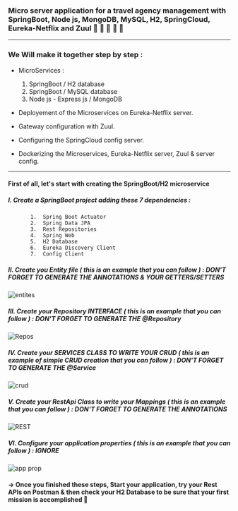 ### Micro server application for a travel agency management with SpringBoot, Node js, MongoDB, MySQL, H2, SpringCloud, Eureka-Netflix and Zuul :star2: :star2: :star2: :star2: :star2: 
     
----
### We Will make it together step by step : 

* MicroServices : 
    1. SpringBoot / H2 database 
    2. SpringBoot / MySQL database
    3. Node js - Express js / MongoDB 

* Deployement of the Microservices on Eureka-Netflix server. 
* Gateway configuration with Zuul. 
* Configuring the SpringCloud config server.
* Dockerizing the Microservices, Eureka-Netflix server, Zuul & server config.  


**** 

#### First of all, let's start with creating the SpringBoot/H2 microservice 

 #####  I. Create a SpringBoot project adding these 7 dependencies : 
           1.  Spring Boot Actuator
           2.  Spring Data JPA 
           3.  Rest Repositories 
           4.  Spring Web 
           5.  H2 Database
           6.  Eureka Discovery Client
           7.  Config Client

#####   II. Create you Entity file ( this is an example that you can follow ) : DON'T FORGET TO GENERATE THE ANNOTATIONS & YOUR GETTERS/SETTERS 

![entites](https://user-images.githubusercontent.com/57329406/138796308-3ba8d323-2ca8-435a-95ca-2a01e99c4abd.png) 

#####   III. Create your Repository INTERFACE ( this is an example that you can follow ) : DON'T FORGET TO GENERATE THE @Repository 

![Repos](https://user-images.githubusercontent.com/57329406/138797224-323af116-8cfc-4381-ab73-87eca8b04127.png)

#####   IV. Create your SERVICES CLASS TO WRITE YOUR CRUD ( this is an example of simple CRUD creation that you can follow ) : DON'T FORGET TO GENERATE THE @Service 

![crud](https://user-images.githubusercontent.com/57329406/138797929-abb56301-189f-4785-8ca0-3b3d9c5800fb.png)

#####   V. Create your RestApi Class to write your Mappings ( this is an example that you can follow ) : DON'T FORGET TO GENERATE THE ANNOTATIONS

![REST](https://user-images.githubusercontent.com/57329406/138798966-66edbc37-ac5c-420e-a8fc-d5d0b23d50cb.png)

#####   VI. Configure your application properties ( this is an example that you can follow ) : IGNORE 

![app prop](https://user-images.githubusercontent.com/57329406/138799659-c2752080-4c8f-4cba-9a7f-da16664944ba.png)

####  &#8594; Once you finished these steps, Start your application, try your Rest APIs on Postman & then check your H2 Database to be sure that your first mission is accomplished :muscle:

